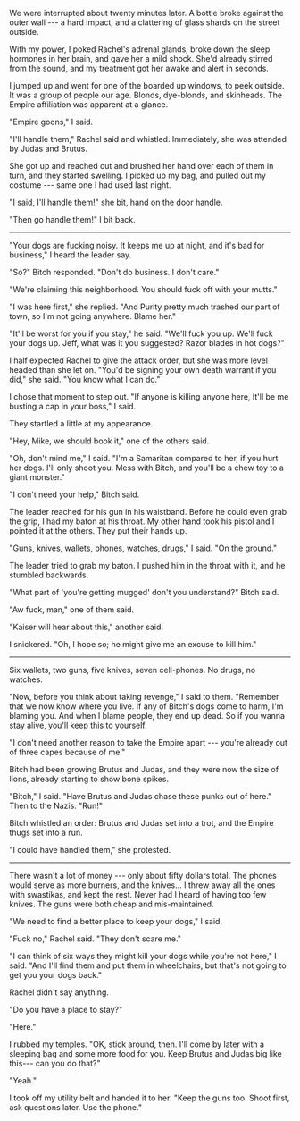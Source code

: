 We were interrupted about twenty minutes later. A bottle broke against the outer wall --- a hard impact,
and a clattering of glass shards on the street outside.

With my power, I poked Rachel's adrenal glands, broke down the sleep hormones in her brain, and
gave her a mild shock. She'd already stirred from the sound, and my treatment got her awake and alert
in seconds.

I jumped up and went for one of the boarded up windows, to peek outside. It was a group of people
our age. Blonds, dye-blonds, and skinheads. The Empire affiliation was apparent at a glance.

"Empire goons," I said.

"I'll handle them," Rachel said and whistled. Immediately, she was attended by Judas and Brutus.

She got up and reached out and brushed her hand over each of them in turn, and they started swelling.
I picked up my bag, and pulled out my costume --- same one I had used last night.

"I said, I'll handle them!" she bit, hand on the door handle.

"Then go handle them!" I bit back.

----

"Your dogs are fucking noisy. It keeps me up at night, and it's bad for business," I heard the leader say.

"So?" Bitch responded. "Don't do business. I don't care."

"We're claiming this neighborhood. You should fuck off with your mutts."

"I was here first," she replied. "And Purity pretty much trashed our part of
town, so I'm not going anywhere. Blame her."

"It'll be worst for you if you stay," he said. "We'll fuck you up. We'll fuck your dogs up.
Jeff, what was it you suggested? Razor blades in hot dogs?"

I half expected Rachel to give the attack order, but she was more level headed than she let on.
"You'd be signing your own death warrant if you did," she said. "You know what I can do."

I chose that moment to step out. "If anyone is killing anyone here, It'll be me busting a cap
in your boss," I said.

They startled a little at my appearance.

"Hey, Mike, we should book it," one of the others said.

"Oh, don't mind me," I said. "I'm a Samaritan compared to her, if you hurt her dogs. I'll only
shoot you. Mess with Bitch, and you'll be a chew toy to a giant monster."

"I don't need your help," Bitch said.

The leader reached for his gun in his waistband. Before he could even grab the grip, I had my
baton at his throat. My other hand took his pistol and I pointed it at the others. They put their hands
up.

"Guns, knives, wallets, phones, watches, drugs," I said. "On the ground."

The leader tried to grab my baton. I pushed him in the throat with it, and he stumbled backwards.

"What part of 'you're getting mugged' don't you understand?" Bitch said.

"Aw fuck, man," one of them said.

"Kaiser will hear about this," another said.

I snickered. "Oh, I hope so; he might give me an excuse to kill him."

----

Six wallets, two guns, five knives, seven cell-phones. No drugs, no watches.

"Now, before you think about taking revenge," I said to them. "Remember that we now
know where you live. If any of Bitch's dogs come to harm, I'm blaming you. And when I
blame people, they end up dead. So if you wanna stay alive, you'll keep this to yourself.

"I don't need another reason to take the Empire apart --- you're already out of three capes
because of me."

Bitch had been growing Brutus and Judas, and they were now the size of lions, already starting to show bone spikes.

"Bitch," I said. "Have Brutus and Judas chase these punks out of here." Then to the Nazis: "Run!"

Bitch whistled an order: Brutus and Judas set into a trot, and the Empire thugs set into a
run.

"I could have handled them," she protested.

----

There wasn't a lot of money --- only about fifty dollars total. The phones would serve
as more burners, and the knives... I threw away all the ones with swastikas, and kept the rest.
Never had I heard of having too few knives. The guns were both cheap and mis-maintained.

"We need to find a better place to keep your dogs," I said.

"Fuck no," Rachel said. "They don't scare me."

"I can think of six ways they might kill your dogs while you're not here," I said. "And I'll find them
and put them in wheelchairs, but that's not going to get you your dogs back."

Rachel didn't say anything.

"Do you have a place to stay?"

"Here."

I rubbed my temples.
"OK, stick around, then. I'll come by later with a sleeping bag and some more food for you.
Keep Brutus and Judas big like this--- can you do that?"

"Yeah."

I took off my utility belt and handed it to her. "Keep the guns too. Shoot first, ask questions later.
Use the phone."
